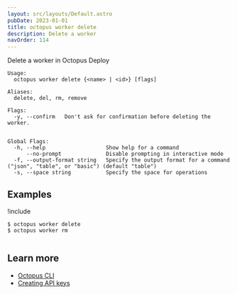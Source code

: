 ```yaml
---
layout: src/layouts/Default.astro
pubDate: 2023-01-01
title: octopus worker delete
description: Delete a worker
navOrder: 114
---
```


Delete a worker in Octopus Deploy


```text
Usage:
  octopus worker delete {<name> | <id>} [flags]

Aliases:
  delete, del, rm, remove

Flags:
  -y, --confirm   Don't ask for confirmation before deleting the worker.


Global Flags:
  -h, --help                   Show help for a command
      --no-prompt              Disable prompting in interactive mode
  -f, --output-format string   Specify the output format for a command ("json", "table", or "basic") (default "table")
  -s, --space string           Specify the space for operations

```

## Examples

!include <samples-instance>


```text
$ octopus worker delete
$ octopus worker rm


```

## Learn more

- [Octopus CLI](/docs/octopus-rest-api/cli/index.md)
- [Creating API keys](/docs/octopus-rest-api/how-to-create-an-api-key.md)